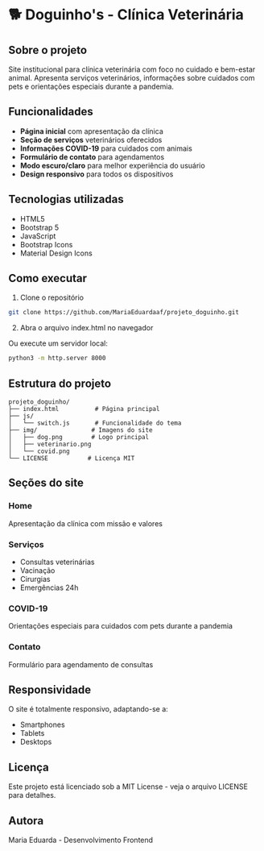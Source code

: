 # 🐕 Doguinho's - Clínica Veterinária

## Sobre o projeto

Site institucional para clínica veterinária com foco no cuidado e bem-estar animal. Apresenta serviços veterinários, informações sobre cuidados com pets e orientações especiais durante a pandemia.

## Funcionalidades

- **Página inicial** com apresentação da clínica
- **Seção de serviços** veterinários oferecidos
- **Informações COVID-19** para cuidados com animais
- **Formulário de contato** para agendamentos
- **Modo escuro/claro** para melhor experiência do usuário
- **Design responsivo** para todos os dispositivos

## Tecnologias utilizadas

- HTML5
- Bootstrap 5
- JavaScript
- Bootstrap Icons
- Material Design Icons

## Como executar

1. Clone o repositório
```bash
git clone https://github.com/MariaEduardaaf/projeto_doguinho.git
```

2. Abra o arquivo index.html no navegador

Ou execute um servidor local:
```bash
python3 -m http.server 8000
```

## Estrutura do projeto

```
projeto_doguinho/
├── index.html          # Página principal
├── js/
│   └── switch.js       # Funcionalidade do tema
├── img/               # Imagens do site
│   ├── dog.png        # Logo principal
│   ├── veterinario.png
│   └── covid.png
└── LICENSE           # Licença MIT
```

## Seções do site

### Home
Apresentação da clínica com missão e valores

### Serviços
- Consultas veterinárias
- Vacinação
- Cirurgias
- Emergências 24h

### COVID-19
Orientações especiais para cuidados com pets durante a pandemia

### Contato
Formulário para agendamento de consultas

## Responsividade

O site é totalmente responsivo, adaptando-se a:
- Smartphones
- Tablets  
- Desktops

## Licença

Este projeto está licenciado sob a MIT License - veja o arquivo LICENSE para detalhes.

## Autora

Maria Eduarda - Desenvolvimento Frontend